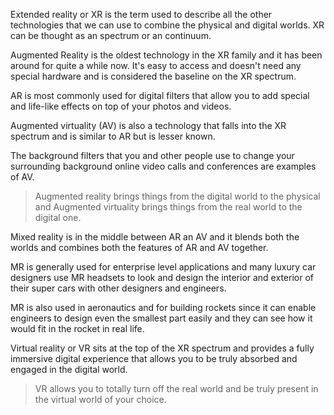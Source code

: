 Extended reality or XR is the term used to describe all the other technologies that we can use to combine the physical and digital worlds. XR can be thought as an spectrum or an
continuum.

Augmented Reality is the oldest technology in the XR family and it has been around for quite a while now. It's easy to access and doesn't need any special hardware and is considered the baseline on the XR spectrum.

AR is most commonly used for digital filters that allow you to add special and life-like effects on top of your photos and videos.

Augmented virtuality (AV) is also a technology that falls into the XR spectrum and is similar to AR but is lesser known.

The background filters that you and other people use to change your surrounding background online video calls and conferences are examples of AV.

> Augmented reality brings things from the digital world to the physical and Augmented virtuality brings things from the real world to the digital one.

Mixed reality is in the middle between AR an AV and it blends both the worlds and combines both the features of AR and AV together. 

MR is generally used for enterprise level applications and many luxury car designers use MR headsets to look and design the interior and exterior of their super cars with other designers and engineers.

MR is also used in aeronautics and for building rockets since it can enable engineers to design even the smallest part easily and they can see how it would fit in the rocket in real life.

Virtual reality or VR sits at the top of the XR spectrum and provides a fully immersive digital experience that allows you to be truly absorbed and engaged in the digital world.

> VR allows you to totally turn off the real world and be truly present in the virtual world of your choice.